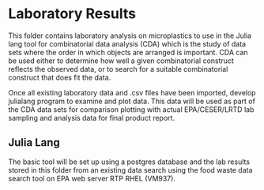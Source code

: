 # Laboratory Results

This folder contains laboratory analysis on microplastics to use in the Julia lang tool for combinatorial data analysis (CDA) which is the study of data sets where the order in which objects are arranged is important. CDA can be used either to determine how well a given combinatorial construct reflects the observed data, or to search for a suitable combinatorial construct that does fit the data.

Once all existing laboratory data and .csv files have been imported, develop julialang program to examine and plot data. This data will be used as part of the CDA data sets for comparison plotting with actual EPA/CESER/LRTD lab sampling and analysis data for final product report.

## Julia Lang

The basic tool will be set up using a postgres database and the lab results stored in this folder from an existing data search using the food waste data search tool on EPA web server RTP RHEL (VM937).
